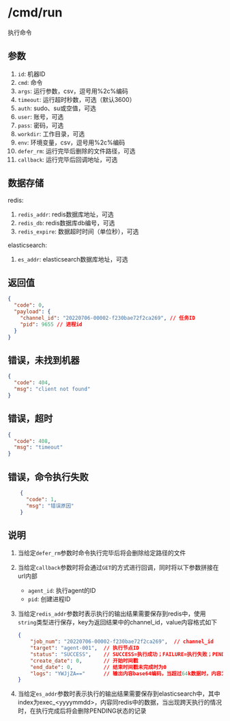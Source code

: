 # /cmd/run

执行命令

## 参数

1. `id`: 机器ID
2. `cmd`: 命令
3. `args`: 运行参数，csv，逗号用%2c%编码
4. `timeout`: 运行超时秒数，可选（默认3600）
5. `auth`: sudo、su或空值，可选
5. `user`: 账号，可选
6. `pass`: 密码，可选
7. `workdir`: 工作目录，可选
8. `env`: 环境变量，csv，逗号用%2c%编码
9. `defer_rm`: 运行完毕后删除的文件路径，可选
10. `callback`: 运行完毕后回调地址，可选

## 数据存储

redis:

1. `redis_addr`: redis数据库地址，可选
2. `redis_db`: redis数据库db编号，可选
3. `redis_expire`: 数据超时时间（单位秒），可选

elasticsearch:

1. `es_addr`: elasticsearch数据库地址，可选

## 返回值

```json
{
  "code": 0,
  "payload": {
    "channel_id": "20220706-00002-f230bae72f2ca269", // 任务ID
    "pid": 9655 // 进程id
  }
}
```

## 错误，未找到机器

```json
{
  "code": 404,
  "msg": "client not found"
}
```

## 错误，超时

```json
{
  "code": 408,
  "msg": "timeout"
}
```

## 错误，命令执行失败

```json
    {
      "code": 1,
      "msg": "错误原因"
    }
```

## 说明

1. 当给定`defer_rm`参数时命令执行完毕后将会删除给定路径的文件
2. 当给定`callback`参数时将会通过`GET`的方式进行回调，同时将以下参数拼接在url内部
   - `agent_id`: 执行agent的ID
   - `pid`: 创建进程ID
3. 当给定`redis_addr`参数时表示执行的输出结果需要保存到redis中，使用`string`类型进行保存，key为返回结果中的channel_id，value内容格式如下

    ```json
    {
        "job_num": "20220706-00002-f230bae72f2ca269",  // channel_id
        "target": "agent-001",  // 执行节点ID
        "status": "SUCCESS",    // SUCCESS=执行成功；FAILURE=执行失败；PENDING=执行中
        "create_date": 0,       // 开始时间戳
        "end_date": 0,          // 结束时间戳未完成时为0
        "logs": "YWJjZA=="      // 输出内容base64编码，当超过64k数据时，内容为头64k数据加上...
    }
    ```

4. 当给定`es_addr`参数时表示执行的输出结果需要保存到elasticsearch中，其中index为exec_\<yyyymmdd\>，内容同redis中的数据，当出现跨天执行的情况时，在执行完成后将会删除PENDING状态的记录